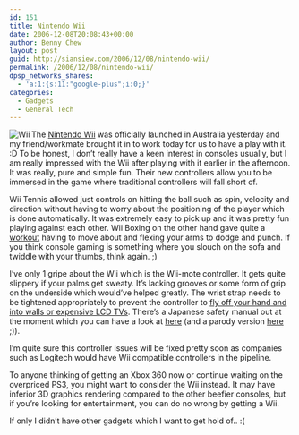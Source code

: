 ```yaml
---
id: 151
title: Nintendo Wii
date: 2006-12-08T20:08:43+00:00
author: Benny Chew
layout: post
guid: http://siansiew.com/2006/12/08/nintendo-wii/
permalink: /2006/12/08/nintendo-wii/
dpsp_networks_shares:
  - 'a:1:{s:11:"google-plus";i:0;}'
categories:
  - Gadgets
  - General Tech
---
```

<a target="_blank" href="http://wii.nintendo.com/"><img align="left" id="image150" alt="Wii" title="Wii" src="https://bennychew.com/blog/wp-content/uploads/2006/12/wii.png" /></a>The <a target="_blank" href="http://wii.nintendo.com/">Nintendo Wii</a> was officially launched in Australia yesterday and my friend/workmate brought it in to work today for us to have a play with it. :D To be honest, I don&#8217;t really have a keen interest in consoles usually, but I am really impressed with the Wii after playing with it earlier in the afternoon. It was really, pure and simple fun. Their new controllers allow you to be immersed in the game where traditional controllers will fall short of.

Wii Tennis allowed just controls on hitting the ball such as spin, velocity and direction without having to worry about the positioning of the player which is done automatically. It was extremely easy to pick up and it was pretty fun playing against each other. Wii Boxing on the other hand gave quite a <a target="_blank" href="http://wiinintendo.net/2006/12/05/wii-sports-experiment/">workout</a> having to move about and flexing your arms to dodge and punch. If you think console gaming is something where you slouch on the sofa and twiddle with your thumbs, think again. ;)

I&#8217;ve only 1 gripe about the Wii which is the Wii-mote controller. It gets quite slippery if your palms get sweaty. It&#8217;s lacking grooves or some form of grip on the underside which would&#8217;ve helped greatly. The wrist strap needs to be tightened appropriately to prevent the controller to <a target="_blank" href="http://www.engadget.com/2006/11/24/more-wiimote-related-damage-just-in-time-for-the-holidays/">fly off your hand and into walls or expensive LCD TVs</a>. There&#8217;s a Japanese safety manual out at the moment which you can have a look at <a target="_blank" href="http://g99.kotaku.com/gaming/top/the-japanese-super-safe-wii-safety-manual-218939.php">here</a> (and a parody version <a target="_blank" href="http://www.gamesajare.com/e107_images/newspost_images/wiibarbu8.gif">here</a> ;)).

I&#8217;m quite sure this controller issues will be fixed pretty soon as companies such as Logitech would have Wii compatible controllers in the pipeline.

To anyone thinking of getting an Xbox 360 now or continue waiting on the overpriced PS3, you might want to consider the Wii instead. It may have inferior 3D graphics rendering compared to the other beefier consoles, but if you&#8217;re looking for entertainment, you can do no wrong by getting a Wii.

If only I didn&#8217;t have other gadgets which I want to get hold of.. :(